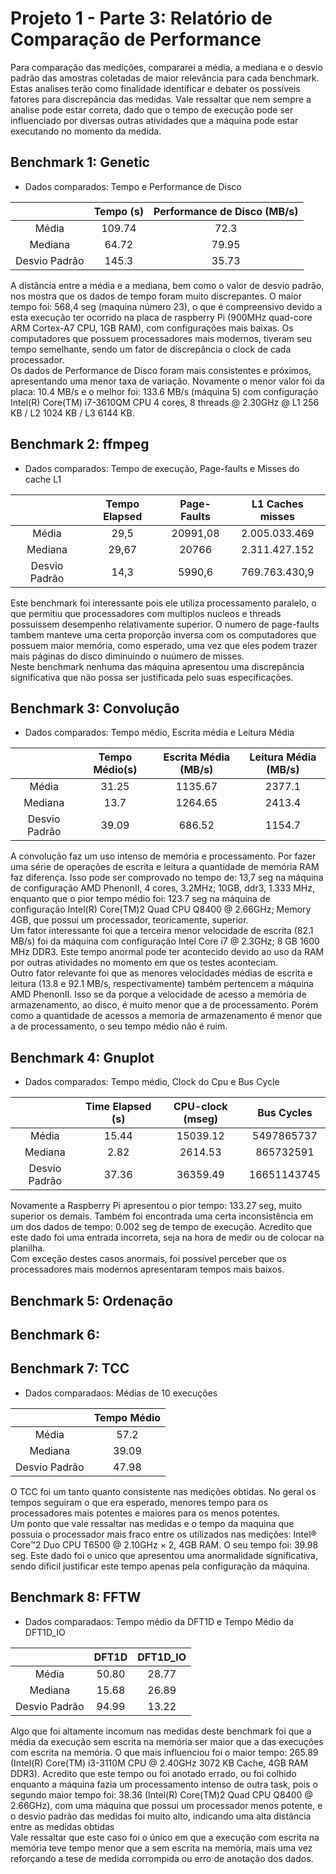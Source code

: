 # Projeto 1 - Parte 3: Relatório de Comparação de Performance

Para comparação das medições, compararei a média, a mediana e o desvio padrão das amostras coletadas de maior relevância para cada benchmark. 
Estas analises terão como finalidade identificar e debater os possíveis fatores para discrepância das medidas. Vale ressaltar que nem sempre a analise pode estar correta, dado que o tempo de execução pode ser influenciado por diversas outras atividades que a máquina pode estar executando no momento da medida.

## Benchmark 1: Genetic
* Dados comparados: Tempo e Performance de Disco

|               | Tempo (s) | Performance de Disco (MB/s) |
|:-------------:|:---------:|:---------------------------:|
|     Média     |   109.74  |             72.3            |
|    Mediana    |   64.72   |            79.95            |
| Desvio Padrão |   145.3   |            35.73            |

A distância entre a média e a mediana, bem como o valor de desvio padrão, nos mostra que os dados de tempo foram muito discrepantes. O maior tempo foi: 568,4 seg (maquina número 23), o que é compreensivo devido a esta execução ter ocorrido na placa de raspberry Pi (900MHz quad-core ARM Cortex-A7 CPU, 1GB RAM), com configurações mais baixas. Os computadores que possuem processadores mais modernos, tiveram seu tempo semelhante, sendo um fator de discrepância o clock de cada processador.<br>
Os dados de Performance de Disco foram mais consistentes e próximos, apresentando uma menor taxa de variação. Novamente o menor valor foi da placa: 10.4 MB/s e o melhor foi: 133.6 MB/s (máquina 5) com configuração Intel(R) Core(TM) i7-3610QM CPU 4 cores, 8 threads @ 2.30GHz @ L1 256 KB / L2 1024 KB / L3 6144 KB.

## Benchmark 2: ffmpeg

* Dados comparados: Tempo de execução, Page-faults e Misses do cache L1<br>

|               | Tempo Elapsed | Page-Faults | L1 Caches misses |
|:-------------:|:-------------:|:-----------:|:----------------:|
|     Média     |      29,5     |   20991,08  |   2.005.033.469  |
|    Mediana    |     29,67     |    20766    |   2.311.427.152  |
| Desvio Padrão |      14,3     |    5990,6   |   769.763.430,9  |

Este benchmark foi interessante pois ele utiliza processamento paralelo, o que permitiu que processadores com multiplos nucleos e threads possuissem desempenho relativamente superior. O numero de page-faults tambem manteve uma certa proporção inversa com os computadores que possuem maior memória, como esperado, uma vez que eles podem trazer mais páginas do disco diminuindo o nuúmero de misses.<br>
Neste benchmark nenhuma das máquina apresentou uma discrepância significativa que não possa ser justificada pelo suas especificações.<br>

## Benchmark 3: Convolução

* Dados comparados: Tempo médio, Escrita média e Leitura Média<br>

|               | Tempo Médio(s) | Escrita Média (MB/s) | Leitura Média (MB/s) |
|:-------------:|:--------------:|:--------------------:|:--------------------:|
|     Média     |      31.25     |        1135.67       |        2377.1        |
|    Mediana    |      13.7      |        1264.65       |        2413.4        |
| Desvio Padrão |      39.09     |        686.52        |        1154.7        |

A convolução faz um uso intenso de memória e processamento. Por fazer uma série de operações de escrita e leitura a quantidade de memória RAM faz diferença. Isso pode ser comprovado no tempo de: 13,7 seg na máquina de configuração  AMD PhenonII, 4 cores, 3.2MHz; 10GB, ddr3, 1.333 MHz, enquanto que o pior tempo médio foi: 123.7 seg na máquina de configuração Intel(R) Core(TM)2 Quad CPU Q8400  @ 2.66GHz; Memory 4GB, que possui um processador, teoricamente, superior.<br>
Um fator interessante foi que a terceira menor velocidade de escrita (82.1 MB/s) foi da máquina com configuração Intel Core i7 @ 2.3GHz; 8 GB 1600 MHz DDR3. Este tempo anormal pode ter acontecido devido ao uso da RAM por outras atividades no momento em que os testes aconteciam.<br>
Outro fator relevante foi que as menores velocidades médias de escrita e leitura (13.8 e 92.1 MB/s, respectivamente) também pertencem a máquina AMD PhenonII. Isso se da porque a velocidade de acesso a memória de armazenamento, ao disco, é muito menor que a de processamento. Porém como a quantidade de acessos a memoria de armazenamento é menor que a de processamento, o seu tempo médio não é ruim.<br>

## Benchmark 4: Gnuplot

* Dados comparados: Tempo médio, Clock do Cpu e Bus Cycle<br>

|               | Time Elapsed (s)  | CPU-clock (mseg) |  Bus Cycles |
|:-------------:|:-----------------:|:----------------:|:-----------:|
|     Média     |       15.44       |     15039.12     |  5497865737 |
|    Mediana    |        2.82       |      2614.53     |  865732591  |
| Desvio Padrão |       37.36       |     36359.49     | 16651143745 |

Novamente a Raspberry Pi apresentou o pior tempo: 133.27 seg, muito superior os demais. Também foi encontrada uma certa inconsistência em um dos dados de tempo: 0.002 seg de tempo de execução. Acredito que este dado foi uma entrada incorreta, seja na hora de medir ou de colocar na planilha.<br>
Com exceção destes casos anormais, foi possível perceber que os processadores mais modernos apresentaram tempos mais baixos. <br>

## Benchmark 5: Ordenação
## Benchmark 6:

## Benchmark 7: TCC

* Dados comparadaos: Médias de 10 execuções<br>

|               | Tempo Médio |
|:-------------:|:-----------:|
|     Média     |     57.2    |
|    Mediana    |    39.09    |
| Desvio Padrão |    47.98    |

O TCC foi um tanto quanto consistente nas medições obtidas. No geral os tempos seguiram o que era esperado, menores tempo para os processadores mais potentes e maiores para os menos potentes. <br>
Um ponto que vale ressaltar nas medidas e o tempo da maquina que possuia o processador mais fraco entre os utilizados nas medições: Intel® Core™2 Duo CPU T6500 @ 2.10GHz × 2, 4GB RAM. O seu tempo foi: 39.98 seg. Este dado foi o unico que apresentou uma anormalidade significativa, sendo dificil justificar este tempo apenas pela configuração da máquina.


## Benchmark 8: FFTW

* Dados comparadaos: Tempo médio da DFT1D e Tempo Médio da DFT1D_IO<br>

|               | DFT1D | DFT1D_IO |
|:-------------:|:-----:|:--------:|
|     Média     | 50.80 |   28.77  |
|    Mediana    | 15.68 |   26.89  |
| Desvio Padrão | 94.99 |   13.22  |

Algo que foi altamente incomum nas medidas deste benchmark foi que a média da execução sem escrita na memória ser maior que a das execuções com escrita na memória. O que mais influenciou foi o maior tempo: 265.89 (Intel(R) Core(TM) i3-3110M CPU @ 2.40GHz 3072 KB Cache, 4GB RAM DDR3). Acredito que este tempo ou foi anotado errado, ou foi colhido enquanto a máquina fazia um processamento intenso de outra task, pois o segundo maior tempo foi: 38.36 (Intel(R) Core(TM)2 Quad CPU Q8400 @ 2.66GHz), com uma máquina que possui um processador menos potente, e o desvio padrão das medidas foi muito alto, indicando uma alta distância entre as medidas obtidas <br>
Vale ressaltar que este caso foi o único em que a execução com escrita na memória teve tempo menor que a sem escrita na memória, mais uma vez reforçando a tese de medida corrompida ou erro de anotação dos dados.<br>

